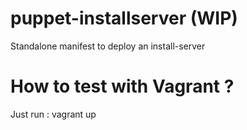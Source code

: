 puppet-installserver (WIP)
==========================

Standalone manifest to deploy an install-server


How to test with Vagrant ?
==========================

Just run :
 vagrant up
